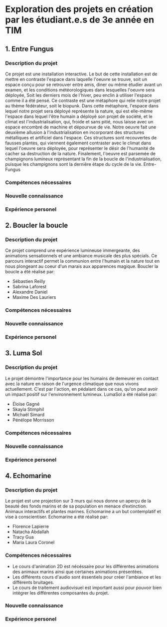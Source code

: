 # Exploration des projets en création par les étudiant.e.s de 3e année en TIM

## 1. Entre Fungus
### Description du projet
Ce projet est une installation interactive. Le but de cette installation est de mettre en contraste l'espace dans laquelle l'oeuvre se trouve, soit un espace conçu pour se retrouver entre amis, diner ou même étudier avant un examen, et les conditions météorologiques dans lesquelles l'oeuvre sera déployée, Soit les derniers mois de l'hiver, peu enclin à utiliser l'espace comme il a été pensé. Ce contraste est une métaphore qui relie notre projet au thème fédérateur, soit le biopunk. Dans cette métaphore, l'espace dans lequel notre projet sera déployé représente la nature, qui est elle-même l'espace dans lequel l'être humain a déployé son projet de société, et le climat est l'industrialisation, qui, froide et sans pitié, nous laisse avec un espace encombré de machine et dépourvue de vie. Notre oeuvre fait une deuxième allusion à l'industrialisation en incorporant des structures métalliques et artificiel dans l'espace. Ces structures sont recouvertes de fausses plantes, qui viennent également contraster avec le climat dans lequel l'oeuvre sera déployée, pour représenter le désir de l'humanité de cacher sa destruction de la nature. Finalement, l'oeuvre est parsemée de champignons lumineux représentant la fin de la boucle de l'industrialisation, puisque les champignons sont la dernière étape du cycle de la vie. Entre-Fungus
### Compétences nécessaires
### Nouvelle connaissance
### Expérience personel

## 2. Boucler la boucle
### Description du projet
Ce projet comprend une expérience lumineuse immergeante, des animations sensationnels et une ambiance musicale des plus spécials. Ce parcours interactif permet la communion entre l'humain et la nature tout en nous plongeant au coeur d'un marais aux apparences magique. Boucler la boucle a été réalisé par:
- Sébastien Reilly
- Sabrina Laforest
- Alexandre Daniel
- Maxime Des Lauriers
### Compétences nécessaires
### Nouvelle connaissance
### Expérience personel

## 3. Luma Sol
### Description du projet
Le projet démontre l'importance pour les humains de demeurer en contact avec la nature en raison de l'urgence climatique que nous vivons actuellement. C'est par l'action, en pédalant dans ce cas, qu'on peut avoir un impact positif sur l'environnement lumineux. LumaSol a été réalisé par:
- Éloïse Gagné
- Skayla Stimphil
- Michaël Simard
- Pénélope Morrisson
### Compétences nécessaires
### Nouvelle connaissance
### Expérience personel

## 4. Echomarine
### Description du projet
Le projet est une projection sur 3 murs qui nous donne un aperçu de la beauté des fonds marins et de sa population en menace d’extinction. Animaux interactifs et plantes marines. Echomarine a un but contemplatif et vise à conscientiser. Echomarine a été réalisé par:
- Florence Lapierre
- Natacha Abdallah
- Tracy Gua
- Maria Laura Coronel
### Compétences nécessaires
- Le cours d'animation 2D est nécéssaire pour les différentes animations des animaux marins ainsi que certaines animations présentées.
- Les différents cours d'audio sont éssentiels pour créer l'ambiance et les différents bruitages.
- Le cours de traitement audiovisuel est important aussi pour pouvoir bien intégrer les différentes composantes du projet. 
### Nouvelle connaissance
### Expérience personel
